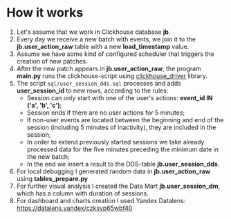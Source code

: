 # How it works

1. Let's assume that we work in Clickhouse database __jb__.
2. Every day we receive a new batch with events, we join it to the __jb.user_action_raw__ table with a new __load_timestamp__ value.
3. Assume we have some kind of configured scheduler that triggers the creation of new patches.
4. After the new patch appears in __jb.user_action_raw__, the program __main.py__ runs the clickhouse-script using [clickhouse_driver](https://clickhouse-driver.readthedocs.io/en/latest/) library.
5. The script `sql/user_session_dds.sql` processes and adds __user_session_id__ to new rows, according to the rules:
    - Session can only start with one of the user's actions: __event_id IN ('a', 'b', 'c')__;
    - Session ends if there are no user actions for 5 minutes;
    - If non-user events are located between the beginning and end of the session (including 5 minutes of inactivity), they are included in the session;
    - In order to extend previously started sessions we take already processed data for the five minutes preceding the minimum date in the new batch;
    - In the end we insert a result to the DDS-table __jb.user_session_dds__.
6. For local debugging I generated random data in __jb.user_action_raw__ using __tables_prepare.py__
7. For further visual analysis I created the Data Mart __jb.user_session_dm__, which has a column with duration of sessions.
8. For dashboard and charts creation I used Yandex Datalens: https://datalens.yandex/czksyp65wbf40
